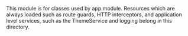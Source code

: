 This module is for classes used by app.module. Resources which are always loaded such as route guards, HTTP interceptors, and application level services, such as the ThemeService and logging belong in this directory.
